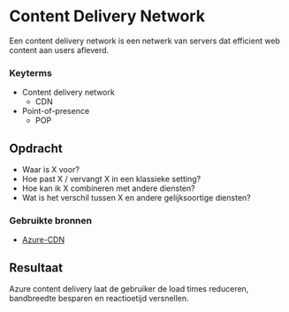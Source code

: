# Content Delivery Network
Een content delivery network is een netwerk van servers dat efficient web content aan users afleverd.


### Keyterms
* Content delivery network
    * CDN
* Point-of-presence
    * POP

## Opdracht
- Waar is X voor?
- Hoe past X / vervangt X in een klassieke setting?
- Hoe kan ik X combineren met andere diensten?
- Wat is het verschil tussen X en andere gelijksoortige diensten?

### Gebruikte bronnen
- [Azure-CDN](https://docs.microsoft.com/en-us/azure/cdn/cdn-overview)

## Resultaat
Azure content delivery laat de gebruiker de load times reduceren, bandbreedte besparen en reactioetijd versnellen.
